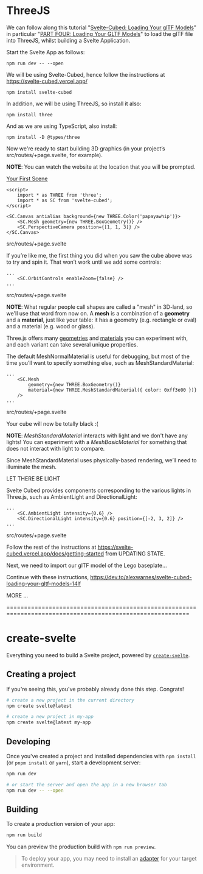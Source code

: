 # ThreeJS

We can follow along this tutorial "[Svelte-Cubed: Loading Your glTF Models](https://dev.to/alexwarnes/svelte-cubed-loading-your-gltf-models-14lf)" in particular "[PART FOUR: Loading Your GLTF Models](https://svelte.dev/repl/8ea0488302bb434991cc5b82f653cdb5?version=3.48.0)" to load the glTF file into ThreeJS, whilst building a Svelte Application.

Start the Svelte App as follows:

```
npm run dev -- --open
```

We will be using Svelte-Cubed, hence follow the instructions at https://svelte-cubed.vercel.app/

```
npm install svelte-cubed
```

In addition, we will be using ThreeJS, so install it also:

```
npm install three
```

And as we are using TypeScript, also install:

```
npm install -D @types/three
```

Now we're ready to start building 3D graphics (in your project’s src/routes/+page.svelte, for example).

**NOTE**: You can watch the website at the location that you will be prompted.

[Your First Scene](https://svelte-cubed.vercel.app/docs/getting-started)

```
<script>
	import * as THREE from 'three';
	import * as SC from 'svelte-cubed';
</script>

<SC.Canvas antialias background={new THREE.Color('papayawhip')}>
	<SC.Mesh geometry={new THREE.BoxGeometry()} />
	<SC.PerspectiveCamera position={[1, 1, 3]} />
</SC.Canvas>
```
src/routes/+page.svelte

If you’re like me, the first thing you did when you saw the cube above was to try and spin it. That won’t work until we add some controls:

```
...
    <SC.OrbitControls enableZoom={false} />
...
```
src/routes/+page.svelte

**NOTE**: What regular people call shapes are called a "mesh" in 3D-land, so we'll use that word from now on. A **mesh** is a combination of a **geometry** and a **material**, just like your table: it has a geometry (e.g. rectangle or oval) and a material (e.g. wood or glass).

Three.js offers many [geometries](https://threejs.org/docs/index.html?q=geometry) and [materials](https://threejs.org/docs/index.html?q=material) you can experiment with, and each variant can take several unique properties. 

The default MeshNormalMaterial is useful for debugging, but most of the time you’ll want to specify something else, such as MeshStandardMaterial:

```
...
	<SC.Mesh
		geometry={new THREE.BoxGeometry()}
		material={new THREE.MeshStandardMaterial({ color: 0xff3e00 })}
	/>
...
```
src/routes/+page.svelte

Your cube will now be totally black :( 

**NOTE**: *MeshStandardMaterial* interacts with light and we don't have any lights! You can experiment with a *MeshBasicMaterial* for something that does not interact with light to compare.

Since MeshStandardMaterial uses physically-based rendering, we’ll need to illuminate the mesh.

LET THERE BE LIGHT

Svelte Cubed provides components corresponding to the various lights in Three.js, such as AmbientLight and DirectionalLight:

```
...
	<SC.AmbientLight intensity={0.6} />
	<SC.DirectionalLight intensity={0.6} position={[-2, 3, 2]} />
...
```
src/routes/+page.svelte

Follow the rest of the instructions at https://svelte-cubed.vercel.app/docs/getting-started from UPDATING STATE.

Next, we need to import our glTF model of the Lego baseplate...

Continue with these instructions, https://dev.to/alexwarnes/svelte-cubed-loading-your-gltf-models-14lf

MORE ...

==========================================================================================================

# create-svelte

Everything you need to build a Svelte project, powered by [`create-svelte`](https://github.com/sveltejs/kit/tree/master/packages/create-svelte).

## Creating a project

If you're seeing this, you've probably already done this step. Congrats!

```bash
# create a new project in the current directory
npm create svelte@latest

# create a new project in my-app
npm create svelte@latest my-app
```

## Developing

Once you've created a project and installed dependencies with `npm install` (or `pnpm install` or `yarn`), start a development server:

```bash
npm run dev

# or start the server and open the app in a new browser tab
npm run dev -- --open
```

## Building

To create a production version of your app:

```bash
npm run build
```

You can preview the production build with `npm run preview`.

> To deploy your app, you may need to install an [adapter](https://kit.svelte.dev/docs/adapters) for your target environment.
